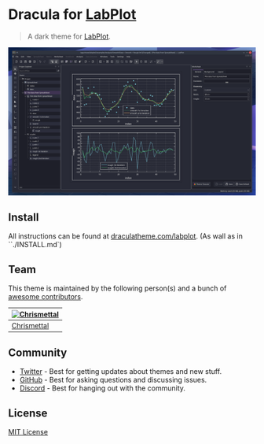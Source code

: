 # Dracula for [LabPlot](https://labplot.kde.org/)

> A dark theme for [LabPlot](https://labplot.kde.org/).

![Screenshot](/img/Screenshot.png)

## Install

All instructions can be found at [draculatheme.com/labplot](https://draculatheme.com/labplot). (As wall as in ``./INSTALL.md`)

## Team

This theme is maintained by the following person(s) and a bunch of [awesome contributors](https://github.com/dracula/gitlab/graphs/contributors).

| [![Chrismettal](https://github.com/chrismettal.png?size=100)](https://github.com/chrismettal)    |
| ------------------------------------------------------------------------------------------------ |
| [Chrismettal](https://github.com/chrismettal)                                                    |

## Community

- [Twitter](https://twitter.com/draculatheme) - Best for getting updates about themes and new stuff.
- [GitHub](https://github.com/dracula/dracula-theme/discussions) - Best for asking questions and discussing issues.
- [Discord](https://draculatheme.com/discord-invite) - Best for hanging out with the community.

## License

[MIT License](./LICENSE)
